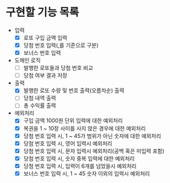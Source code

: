 # 구현할 기능 목록

- 입력
  - [x] 로또 구입 금액 입력
  - [x] 당첨 번호 입력(,를 기준으로 구분)
  - [x] 보너스 번호 입력
- 도메인 로직
  - [ ] 발행한 로또들과 당첨 번호 비교
  - [ ] 당첨 여부 결과 저장
- 출력
  - [x] 발행한 로또 수량 및 번호 출력(오름차순) 출력
  - [ ] 당첨 내역 출력
  - [ ] 총 수익률 출력
- 예외처리
  - [x] 구입 금액 1000원 단위 입력에 대한 예외처리
  - [x] 복권을 1 ~ 10장 사이를 사지 않은 경우에 대한 예외처리
  - [x] 당첨 번호 입력 시, 1 ~ 45가 범위가 아닌 숫자에 대한 예외처리
  - [x] 당첨 번호 입력 시, 영어 입력시 예외처리
  - [x] 당첨 번호 입력 시, 문자 입력시 예외처리(공백 혹은 미입력 포함)
  - [x] 당첨 번호 입력 시, 숫자 중복 입력에 대한 예외처리
  - [x] 당첨 번호 입력 시, 입력이 6개를 넘었을시 예외처리
  - [x] 보너스 번호 입력 시, 1 ~ 45 숫자 이외의 입력시 예외처리
